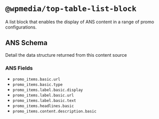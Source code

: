 # `@wpmedia/top-table-list-block`

A list block that enables the display of ANS content in a range of promo configurations.

## ANS Schema

Detail the data structure returned from this content source

### ANS Fields

- `promo_items.basic.url`
- `promo_items.basic.type`
- `promo_items.label.basic.display`
- `promo_items.label.basic.url`
- `promo_items.label.basic.text`
- `promo_items.headlines.basic`
- `promo_items.content.description.basic`
